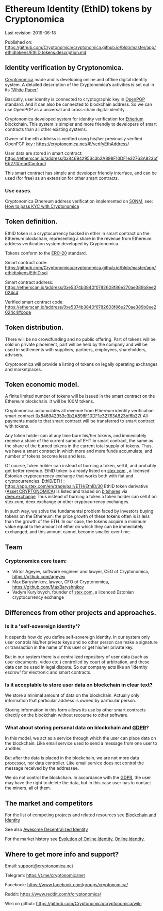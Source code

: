 Ethereum Identity (EthID) tokens by Cryptonomica 
================================================

Last revision: 2019-06-18

Published on: https://github.com/Cryptonomica/cryptonomica.github.io/blob/master/app/ethidtokens/EthID.tokens.description.md 


## Identity verification by Cryptonomica.

[Cryptonomica](https://cryptonomica.net) made and is developing online and offline digital identity system. A detailed description of the Cryptonomica’s activities is set out in its ['White Paper'](http://bit.ly/Cryptonomica-White-Paper)

Basically, user identity is connected to cryptographic key in [OpenPGP](https://en.wikipedia.org/wiki/Pretty_Good_Privacy) standard. 
And it can also be connected to blockchain address. 
So we can use OpenPGP as a universal and cross-chain digital identity. 

Cryptonomica developed system for identity verification for [Etherium](https://www.ethereum.org) blockchain. This system is simpler and more friendly to developers of smart contracts than all other existing systems.

Owner of the eth address is verified using his/her previously verified OpenPGP key : https://cryptonomica.net/#!/verifyEthAddress/  

User data are stored in smart contract: https://etherscan.io/address/0x846942953c3b2A898F10DF1e32763A823bf6b27f#readContract  

This smart contract has simple and developer friendly interface, and can be used (for free) as an extension for other smart contracts. 

### Use cases.
Cryptonomica Ethereum address verification implemented on [SONM](https://sonm.com), see: [How to pass KYC with Cryptonomica](https://docs.sonm.com/how-to/how-to-pass-kyc-by-cryptonomica) 

## Token definition.
EthID token is a cryptocurrency backed in ether in smart contract on the Ethereum blockchain,  representing a share in the revenue from Ethereum address verification system developed by Cryptonomica.

Tokens conform to the [ERC-20](https://github.com/ethereum/EIPs/blob/master/EIPS/eip-20.md) standard. 

Smart contract code: https://github.com/Cryptonomica/cryptonomica.github.io/blob/master/app/ethidtokens/EthID.sol 

Smart contract address: 
https://etherscan.io/address/0xe5374b3840f0782608f86e270ae389b8ee2024c4 

Verified smart contract code: 
https://etherscan.io/address/0xe5374b3840f0782608f86e270ae389b8ee2024c4#code 

## Token distribution. 
There will be no crowdfunding and no public offering.
Part of tokens will be sold on private placement, part will be held by the company and will be used in settlements with suppliers, partners, employees, shareholders, advisers.

Cryptonomica will provide a listing of tokens on legally operating exchanges and marketplaces. 

## Token economic model.
A finite limited number of tokens will be issued in the smart contract on the Ethereum blockchain. It will be 100M tokens.

Cryptonomica accumulates all revenue from Ethereum identity verification smart contract [0x846942953c3b2A898F10DF1e32763A823bf6b27f](https://etherscan.io/address/0x846942953c3b2A898F10DF1e32763A823bf6b27f#readContract)
All payments made to that smart contract will be transferred to smart contract with tokens. 

Any token holder can at any time burn his/her tokens, and immediately receive a share of the current sumo of EHT in smart contract, the same as the share of the burned tokens in the current total supply of tokens. Thus, we have a smart contract in which more and more funds accumulate, and number of tokens become less and less. 

Of course, token holder can instead of burning a token, sell it, and probably get better revenue. 
EthID token is already listed on [stex.com](https://stex.com) , a licensed Estonian cryptocurrency exchange that works both with fiat and cryptocurrencies. EthID/ETH :  https://app.stex.com/en/trade/pair/ETH/EthID/30 
EthID token derivative ([Asset CRYPTONOMICA](https://wallet.bitshares.org/#/asset/CRYPTONOMICA)) is listed and traded on [bitshares](https://wallet.bitshares.org/#/asset/CRYPTONOMICA) via [deex.exchange](https://deex.exchange/asset/CRYPTONOMICA/) 
Thus instead of burning a token a token holder can sell it on stex.com, deex.exchange or other cryptocurrency exchanges. 

In such way, we solve the fundamental problem faced by investors buying tokens on the Ethereum: the price growth of these tokens often is is less than the growth of the ETH. In our case, the tokens acquire a minimum value equal to the amount of ether on which they can be immediately exchanged, and this amount cannot become smaller over time. 

## Team

### Cryptonomica core team: 

* Viktor Ageyev, software engineer and lawyer, CEO of Cryptonomica, https://github.com/ageyev  
* Max Baryshnikov, lawyer, CFO of Cryptonomica, https://github.com/MaxBaryshnikov  
* Vadym Kurylovych, founder of [stex.com](https://www.stex.com), a licenced Estonian cryptocurrency exchange

## Differences from other projects and approaches.

### Is it a 'self-sovereign identity'? 
It depends how do you define self-sovereign identity. In our system only user controls his/her private keys 
and no other person can make a signature or transaction in the name of this user or get his/her private key. 

But in our system there is a centralized repository of user data (such as user documents, video etc.) controlled by court of arbitration, 
and these data can be used in legal dispute. So our company acts like an 'identity escrow' for electronic and smart contracts. 

### Is it acceptable to store user data on blockchain in clear text? 
We store a minimal amount of data on the blockchain. Actually only information that particular address is owned by particular person. 

Storing information in this form allows its use by other smart contracts directly on the blockchain without recourse to other software.

### What about storing personal data on blockchain and [GDPR](https://gdpr-info.eu)? 
In this model, we act as a service through which the user can place data on the blockchain. Like email service used to send a message from one user to another.

But after the data is placed in the blockchain, we are not more data processor, nor data controller. Like email service does not control the message received by the addressee. 

We do not control the blockchain. In accordance with the [GDPR](https://gdpr-info.eu), the user may have the right to delete the data, but in this case user has to contact the miners, all of them. 

## The market and competitors 
For the list of competing projects and related resources see [Blockchain and Identity](https://github.com/peacekeeper/blockchain-identity)

See also [Awesome Decentralized Identity](https://github.com/infominer33/awesome-decentralized-id)

For the market history see [Evolution of Online Identity](https://wiki.p2pfoundation.net/Evolution_of_Online_Identity), 
[Online identity](http://en.wikipedia.org/wiki/Online_identity).

## Where to get more info and support? 
Email: support@cryptonomica.net 

Telegram: https://t.me/cryptonomicanet 

Facebook: https://www.facebook.com/groups/cryptonomica/ 

Reddit: https://www.reddit.com/r/cryptonomica/ 

Wiki on github: https://github.com/Cryptonomica/cryptonomica/wiki 

